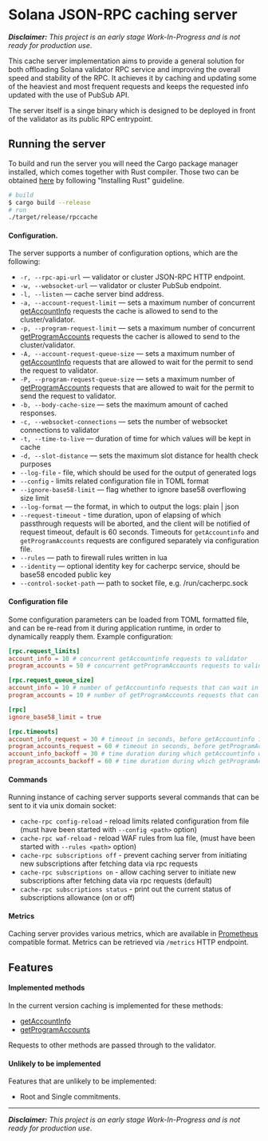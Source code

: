 # Solana JSON-RPC caching server

___Disclaimer:___ _This project is an early stage Work-In-Progress and is not ready for production use_. 

This cache server implementation aims to provide a general solution for both offloading Solana validator RPC service and improving the overall speed and stability of the RPC. It achieves it by caching and updating some of the heaviest and most frequent requests and keeps the requested info updated with the use of PubSub API.

The server itself is a singe binary which is designed to be deployed in front of the validator as its public RPC entrypoint. 

## Running the server

To build and run the server you will need the Cargo package manager installed, which comes together with Rust compiler. Those two can be obtained [here](https://www.rust-lang.org/learn/get-started) by following "Installing Rust" guideline.

```bash
# build
$ cargo build --release
# run
./target/release/rpccache
```

#### Configuration.

The server supports a number of configuration options, which are the following:

- `-r, --rpc-api-url` — validator or cluster JSON-RPC HTTP endpoint.
- `-w, --websocket-url` — validator or cluster PubSub endpoint.
- `-l, --listen` — cache server bind address.
- `-a, --account-request-limit` — sets a maximum number of concurrent [getAccountInfo](https://docs.solana.com/developing/clients/jsonrpc-api#getaccountinfo) requests the cache is allowed to send to the cluster/validator.
- `-p, --program-request-limit` — sets a maximum number of concurrent [getProgramAccounts](https://docs.solana.com/developing/clients/jsonrpc-api#getaccountinfo) requests the cacher is allowed to send to the cluster/validator.
- `-A, --account-request-queue-size` — sets a maximum number of [getAccountInfo](https://docs.solana.com/developing/clients/jsonrpc-api#getaccountinfo) requests that are allowed to wait for the permit to send the request to validator.
- `-P, --program-request-queue-size` — sets a maximum number of [getProgramAccounts](https://docs.solana.com/developing/clients/jsonrpc-api#getaccountinfo) requests that are allowed to wait for the permit to send the request to validator.
- `-b, --body-cache-size` — sets the maximum amount of cached responses.
- `-c, --websocket-connections` — sets the number of websocket connections to validator
- `-t, --time-to-live` — duration of time for which values will be kept in cache
- `-d, --slot-distance` — sets the maximum slot distance for health check purposes
- `--log-file` - file, which should be used for the output of generated logs
- `--config` - limits related configuration file in TOML format
- `--ignore-base58-limit` — flag whether to ignore base58 overflowing size limit
- `--log-format` — the format, in which to output the logs: plain | json
- `--request-timeout` - time duration, upon of elapsing of which passthrough
  requests will be aborted, and the client will be notified of request timeout,
  default is 60 seconds. Timeouts for `getAccountinfo` and `getProgramAccounts`
  requests are configured separately via configuration file.
- `--rules` — path to firewall rules written in lua
- `--identity` — optional identity key for cacherpc service, should be base58 encoded public key 
- `--control-socket-path` — path to socket file, e.g. /run/cacherpc.sock

#### Configuration file
Some configuration parameters can be loaded from TOML formatted file, and can be
re-read from it during application runtime, in order to dynamically reapply them.
Example configuration:
```toml
[rpc.request_limits]
account_info = 10 # concurrent getAccountinfo requests to validator
program_accounts = 50 # concurrent getProgramAccounts requests to validator

[rpc.request_queue_size]
account_info = 10 # number of getAccountinfo requests that can wait in queue before making request to validator
program_accounts = 10 # number of getProgramAccounts requests that can wait in queue before making request to validator

[rpc]
ignore_base58_limit = true

[rpc.timeouts]
account_info_request = 30 # timeout in seconds, before getAccountinfo is aborted
program_accounts_request = 60 # timeout in seconds, before getProgramAccounts is aborted
account_info_backoff = 30 # time duration during which getAccountinfo will be repeatedly retried, in case of failure
program_accounts_backoff = 60 # time duration during which getProgramAccounts will be repeatedly retried, in case of failure
```


#### Commands 
Running instance of caching server supports several commands that can be sent to
it via unix domain socket:
- `cache-rpc config-reload` - reload limits related configuration from file
  (must have been started with `--config <path>` option)
- `cache-rpc waf-reload` - reload WAF rules from lua file, (must have been started with `--rules <path>` option)
- `cache-rpc subscriptions off` - prevent caching server from initiating new
  subscriptions after fetching data via rpc requests
- `cache-rpc subscriptions on` - allow caching server to initiate new
  subscriptions after fetching data via rpc requests (default)
- `cache-rpc subscriptions status` - print out the current status of
  subscriptions allowance (on or off)

#### Metrics
Caching server provides various metrics, which are available in [Prometheus](https://prometheus.io/) compatible format. Metrics can be retrieved via `/metrics` HTTP endpoint.


## Features

#### Implemented methods

In the current version caching is implemented for these methods: 
- [getAccountInfo](https://docs.solana.com/developing/clients/jsonrpc-api#getaccountinfo)
- [getProgramAccounts](https://docs.solana.com/developing/clients/jsonrpc-api#getprogramaccounts)

Requests to other methods are passed through to the validator.

#### Unlikely to be implemented

Features that are unlikely to be implemented:

- Root and Single commitments.

---
***Disclaimer:*** *This project is an early stage Work-In-Progress and is not ready for production use*. 

